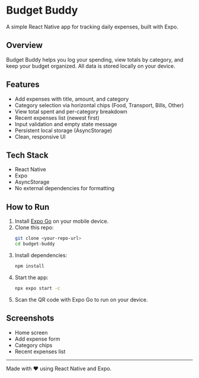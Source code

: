 # Budget Buddy

A simple React Native app for tracking daily expenses, built with Expo.

## Overview
Budget Buddy helps you log your spending, view totals by category, and keep your budget organized. All data is stored locally on your device.

## Features
- Add expenses with title, amount, and category
- Category selection via horizontal chips (Food, Transport, Bills, Other)
- View total spent and per-category breakdown
- Recent expenses list (newest first)
- Input validation and empty state message
- Persistent local storage (AsyncStorage)
- Clean, responsive UI

## Tech Stack
- React Native
- Expo
- AsyncStorage
- No external dependencies for formatting

## How to Run
1. Install [Expo Go](https://expo.dev/client) on your mobile device.
2. Clone this repo:
   ```sh
   git clone <your-repo-url>
   cd budget-buddy
   ```
3. Install dependencies:
   ```sh
   npm install
   ```
4. Start the app:
   ```sh
   npx expo start -c
   ```
5. Scan the QR code with Expo Go to run on your device.

## Screenshots
<!-- Add screenshots here -->
- Home screen
- Add expense form
- Category chips
- Recent expenses list

---

Made with ❤️ using React Native and Expo.
